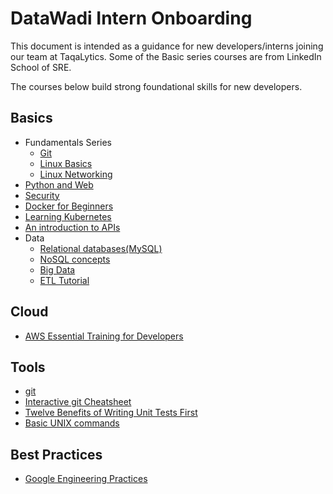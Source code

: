 # DataWadi Intern Onboarding

This document is intended as a guidance for new developers/interns joining our team at TaqaLytics.
Some of the Basic series courses are from LinkedIn School of SRE.

The courses below build strong foundational skills for new developers.

## Basics

-   Fundamentals Series
    -   [Git](https://www.linkedin.com/learning/learning-git-and-github-14213624/)
    -   [Linux Basics](https://linkedin.github.io/school-of-sre/level101/linux_basics/intro/)
    -   [Linux Networking](https://linkedin.github.io/school-of-sre/level101/linux_networking/intro/)
-   [Python and Web](https://linkedin.github.io/school-of-sre/level101/python_web/intro/)
-   [Security](https://linkedin.github.io/school-of-sre/level101/security/intro/)
-   [Docker for Beginners](https://www.linkedin.com/learning/learning-docker-2018/why-create-containers-using-docker)
-   [Learning Kubernetes](https://www.linkedin.com/learning/learning-kubernetes/welcome)
-   [An introduction to APIs](https://www.linkedin.com/learning/introduction-to-web-apis/what-is-an-api)
-   Data
    - [Relational databases(MySQL)](https://linkedin.github.io/school-of-sre/level101/databases_sql/intro/)
    -   [NoSQL concepts](https://linkedin.github.io/school-of-sre/level101/databases_nosql/intro/)
    -   [Big Data](https://linkedin.github.io/school-of-sre/level101/big_data/intro/)
    -   [ETL Tutorial](https://www.tutorialandexample.com/etl-tutorial/)

## Cloud

- [AWS Essential Training for Developers](https://www.linkedin.com/learning/aws-essential-training-for-developers/course-objectives)

## Tools

- [git](https://git-scm.com/)
- [Interactive git Cheatsheet](http://ndpsoftware.com/git-cheatsheet.html)
- [Twelve Benefits of Writing Unit Tests First](http://sd.jtimothyking.com/2006/07/11/twelve-benefits-of-writing-unit-tests-first/)
- [Basic UNIX commands](http://mally.stanford.edu/~sr/computing/basic-unix.html)

## Best Practices

- [Google Engineering Practices](https://github.com/google/eng-practices)
